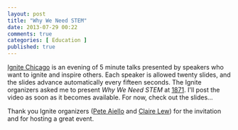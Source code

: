 ```yaml
---
layout: post
title: "Why We Need STEM"
date: 2013-07-29 00:22
comments: true
categories: [ Education ] 
published: true
---
```

[Ignite Chicago](http://ignitechi.org) is an evening of 5 minute talks presented by speakers who want to ignite and inspire others. Each speaker is allowed twenty slides, and the slides advance automatically every fifteen seconds. The Ignite organizers asked me to present _Why We Need STEM_ at [1871](http://1871.com). I'll post the video as soon as it becomes available. For now, check out the slides...
<!-- more -->
<center><script async class="speakerdeck-embed" data-id="4c328420da3d01301487425a5f060967" data-ratio="1.29456384323641" src="//speakerdeck.com/assets/embed.js"></script></center>

Thank you Ignite organizers ([Pete Aiello](http://www.goteampete.com) and [Claire Lew](http://clairelew.com)) for the invitation and for hosting a great event.

